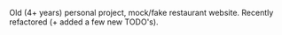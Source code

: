 Old (4+ years) personal project, mock/fake restaurant website. Recently refactored (+ added a few new TODO's).
